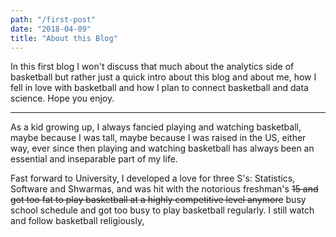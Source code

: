 ```yaml
---
path: "/first-post"
date: "2018-04-09"
title: "About this Blog"
---
```

In this first blog I won't discuss that much about the analytics side of basketball but rather just a quick intro
about this blog and about me, how I fell in love with basketball and how I plan to connect basketball and
data science. Hope you enjoy. 

****

As a kid growing up, I always fancied playing and watching basketball, maybe because I was tall,
 maybe because I was raised in the US, either way, ever since then playing and watching basketball has always been 
 an essential and inseparable part of my life. 
 
Fast forward to University, I developed a love for three S's: Statistics, Software and Shwarmas, and was hit 
with the notorious freshman's ~~15 and got too fat to play basketball at a highly competitive level anymore~~
busy school schedule and got too busy to play basketball regularly. I still watch and follow basketball 
religiously,  







